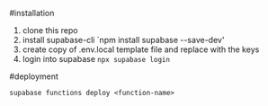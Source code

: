 #installation

1. clone this repo
2. install supabase-cli `npm install supabase --save-dev'
3. create copy of .env.local template file and replace with the keys
4. login into supabase `npx supabase login`

#deployment

`supabase functions deploy <function-name>`
